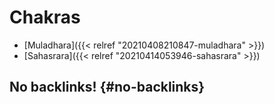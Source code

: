 # Chakras


-   [Muladhara]({{< relref "20210408210847-muladhara" >}})
-   [Sahasrara]({{< relref "20210414053946-sahasrara" >}})


## No backlinks! {#no-backlinks}
